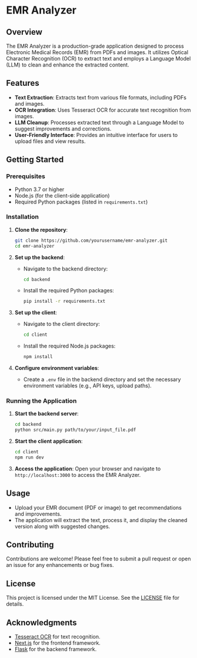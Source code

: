 # EMR Analyzer

## Overview

The EMR Analyzer is a production-grade application designed to process Electronic Medical Records (EMR) from PDFs and images. It utilizes Optical Character Recognition (OCR) to extract text and employs a Language Model (LLM) to clean and enhance the extracted content.

## Features

- **Text Extraction**: Extracts text from various file formats, including PDFs and images.
- **OCR Integration**: Uses Tesseract OCR for accurate text recognition from images.
- **LLM Cleanup**: Processes extracted text through a Language Model to suggest improvements and corrections.
- **User-Friendly Interface**: Provides an intuitive interface for users to upload files and view results.

## Getting Started

### Prerequisites

- Python 3.7 or higher
- Node.js (for the client-side application)
- Required Python packages (listed in `requirements.txt`)

### Installation

1. **Clone the repository**:
   ```bash
   git clone https://github.com/yourusername/emr-analyzer.git
   cd emr-analyzer
   ```

2. **Set up the backend**:
   - Navigate to the backend directory:
     ```bash
     cd backend
     ```
   - Install the required Python packages:
     ```bash
     pip install -r requirements.txt
     ```

3. **Set up the client**:
   - Navigate to the client directory:
     ```bash
     cd client
     ```
   - Install the required Node.js packages:
     ```bash
     npm install
     ```

4. **Configure environment variables**:
   - Create a `.env` file in the backend directory and set the necessary environment variables (e.g., API keys, upload paths).

### Running the Application

1. **Start the backend server**:
   ```bash
   cd backend
   python src/main.py path/to/your/input_file.pdf
   ```

2. **Start the client application**:
   ```bash
   cd client
   npm run dev
   ```

3. **Access the application**:
   Open your browser and navigate to `http://localhost:3000` to access the EMR Analyzer.

## Usage

- Upload your EMR document (PDF or image) to get recommendations and improvements.
- The application will extract the text, process it, and display the cleaned version along with suggested changes.

## Contributing

Contributions are welcome! Please feel free to submit a pull request or open an issue for any enhancements or bug fixes.

## License

This project is licensed under the MIT License. See the [LICENSE](LICENSE) file for details.

## Acknowledgments

- [Tesseract OCR](https://github.com/tesseract-ocr/tesseract) for text recognition.
- [Next.js](https://nextjs.org/) for the frontend framework.
- [Flask](https://flask.palletsprojects.com/) for the backend framework.
